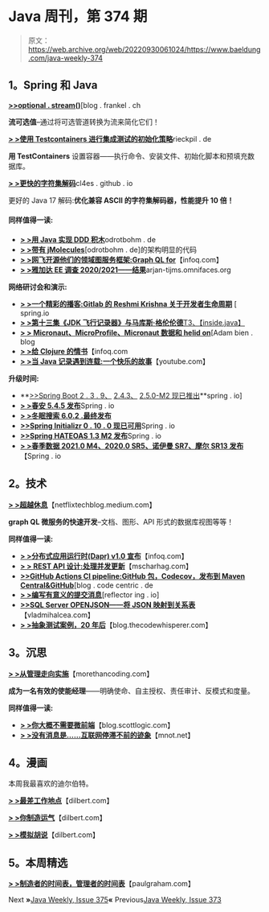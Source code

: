# Java 周刊，第 374 期

> 原文：<https://web.archive.org/web/20220930061024/https://www.baeldung.com/java-weekly-374>

## **1。Spring 和 Java**

[**>>optional . stream()**](https://web.archive.org/web/20221017212813/https://blog.frankel.ch/optional-stream/)[blog . frankel . ch

**流可选值**–通过将可选管道转换为流来简化它们！

[**> >使用 Testcontainers 进行集成测试的初始化策略**](https://web.archive.org/web/20221017212813/https://rieckpil.de/initialization-strategies-with-testcontainers-for-integration-tests/)rieckpil . de

**用 TestContainers** 设置容器——执行命令、安装文件、初始化脚本和预填充数据库。

[**> >更快的字符集解码**](https://web.archive.org/web/20221017212813/https://cl4es.github.io/2021/02/23/Faster-Charset-Decoding.html)cl4es . github . io

更好的 Java 17 解码:**优化兼容 ASCII 的字符集解码器，性能提升 10 倍！**

#### **同样值得一读:**

*   [**> >用 Java 实现 DDD 积木**](https://web.archive.org/web/20221017212813/http://www.odrotbohm.de/2020/03/Implementing-DDD-Building-Blocks-in-Java/)odrotbohm . de
*   [**> >带有 jMolecules**](https://web.archive.org/web/20221017212813/http://www.odrotbohm.de/2021/02/Architecturally-evident-code-with-jMolecules/)[odrotbohm . de]的架构明显的代码
*   [**> >网飞开源他们的领域图服务框架:Graph QL for**](https://web.archive.org/web/20221017212813/https://www.infoq.com/news/2021/02/netflix-graphql-spring-boot/)【infoq.com】
*   [**> >雅加达 EE 调查 2020/2021——结果**](https://web.archive.org/web/20221017212813/https://arjan-tijms.omnifaces.org/2021/02/jakarta-ee-survey-20202021-results.html)arjan-tijms.omnifaces.org

**网络研讨会和演示:**

*   [**> >一个精彩的播客:Gitlab 的 Reshmi Krishna 关于开发者生命周期**](https://web.archive.org/web/20221017212813/https://spring.io/blog/2021/02/18/a-bootiful-podcast-gitlab-s-reshmi-krishna-on-the-developer-lifecycle) [ spring.io
*   [**> >第十三集《JDK 飞行记录器》与马库斯·格伦伦德**T3、【inside.java】](https://web.archive.org/web/20221017212813/https://inside.java/2021/02/22/podcast-013/)
*   [**> > Micronaut、MicroProfile、Micronaut 数据和 helid on**](https://web.archive.org/web/20221017212813/https://adambien.blog/roller/abien/entry/micronaut_microprofile_micronaut_data_and)[Adam bien . blog
*   [**> >给 Clojure 的情书**](https://web.archive.org/web/20221017212813/https://www.infoq.com/presentations/developer-clojure/)【infoq.com
*   [**> >当 Java 记录遇到连载:一个快乐的故事**](https://web.archive.org/web/20221017212813/https://www.youtube.com/watch?v=2C9V3MTQvjU)【youtube.com】

**升级时间:**

*   **[>>Spring Boot 2 . 3 . 9、](https://web.archive.org/web/20221017212813/https://spring.io/blog/2021/02/18/spring-boot-2-3-9-is-now-available) [2.4.3、](https://web.archive.org/web/20221017212813/https://spring.io/blog/2021/02/18/spring-boot-2-4-3-is-now-available) [2.5.0-M2 现已推出](https://web.archive.org/web/20221017212813/https://spring.io/blog/2021/02/18/spring-boot-2-5-0-m2-available-now)**spring . io]
*   [**> >春安 5.4.5 发布**](https://web.archive.org/web/20221017212813/https://spring.io/blog/2021/02/18/spring-security-5-4-5-released)Spring . io
*   [**> >冬眠搜索 6.0.2 .最终发布**](https://web.archive.org/web/20221017212813/https://in.relation.to/2021/02/24/hibernate-search-6-0-2-Final/)
*   [**>>Spring Initializr 0 . 10 . 0 现已可用**](https://web.archive.org/web/20221017212813/https://spring.io/blog/2021/02/19/spring-initializr-0-10-0-available-now)Spring . io
*   [**>>Spring HATEOAS 1.3 M2 发布**](https://web.archive.org/web/20221017212813/https://spring.io/blog/2021/02/19/spring-hateoas-1-3-m2-released)Spring . io
*   [**> >春季数据 2021.0 M4、2020.0 SR5、诺伊曼 SR7、摩尔 SR13 发布**](https://web.archive.org/web/20221017212813/https://spring.io/blog/2021/02/18/spring-data-2021-0-m4-2020-0-sr5-neumann-sr7-and-moore-sr13-released)【Spring . io

## **2。技术**

[**> >超越休息**](https://web.archive.org/web/20221017212813/https://netflixtechblog.medium.com/beyond-rest-1b76f7c20ef6)【netflixtechblog.medium.com】

**graph QL 微服务的快速开发**–文档、图形、API 形式的数据库视图等等！

**同样值得一读:**

*   [**> >分布式应用运行时(Dapr) v1.0 宣布**](https://web.archive.org/web/20221017212813/https://www.infoq.com/news/2021/02/dapr-production-ready/)【infoq.com】
*   [**> > REST API 设计:处理并发更新**](https://web.archive.org/web/20221017212813/https://www.mscharhag.com/api-design/rest-concurrent-updates)【mscharhag.com】
*   [**>>GitHub Actions CI pipeline:GitHub 包，Codecov，发布到 Maven Central&GitHub**](https://web.archive.org/web/20221017212813/https://blog.codecentric.de/en/2021/02/github-actions-pipeline/)[blog . code centric . de
*   [**> >编写有意义的提交消息**](https://web.archive.org/web/20221017212813/https://reflectoring.io/meaningful-commit-messages/)[reflector ing . io]
*   [**>>SQL Server OPENJSON——将 JSON 映射到关系表**](https://web.archive.org/web/20221017212813/https://vladmihalcea.com/sql-server-openjson/)【vladmihalcea.com】
*   [**> >抽象测试案例，20 年后**](https://web.archive.org/web/20221017212813/https://blog.thecodewhisperer.com/permalink/abstract-test-cases-20-years-later)【blog.thecodewhisperer.com】

## **3。沉思**

[**> >从管理走向实施**](https://web.archive.org/web/20221017212813/https://morethancoding.com/2021/02/16/moving-from-management-to-enablement/)【morethancoding.com】

**成为一名有效的使能经理**——明确使命、自主授权、责任审计、反模式和度量。

**同样值得一读:**

*   [**> >你大概不需要微前端**](https://web.archive.org/web/20221017212813/https://blog.scottlogic.com/2021/02/17/probably-dont-need-microfrontends.html)【blog.scottlogic.com】
*   [**> >没有消息是……互联网停滞不前的迹象**](https://web.archive.org/web/20221017212813/https://www.mnot.net/blog/2021/02/18/no-news)【mnot.net】

## **4。漫画**

本周我最喜欢的迪尔伯特。

[**> >最差工作地点**](https://web.archive.org/web/20221017212813/https://dilbert.com/strip/2021-02-25)【dilbert.com】

[**> >你制造运气**](https://web.archive.org/web/20221017212813/https://dilbert.com/strip/2021-02-24)【dilbert.com】

[**> >模拟胡说**](https://web.archive.org/web/20221017212813/https://dilbert.com/strip/2021-02-23)【dilbert.com】

## **5。本周精选**

**[> >制造者的时间表，管理者的时间表](https://web.archive.org/web/20221017212813/http://www.paulgraham.com/makersschedule.html)**【paulgraham.com】

Next **»**[Java Weekly, Issue 375](/web/20221017212813/https://www.baeldung.com/java-weekly-375)**«** Previous[Java Weekly, Issue 373](/web/20221017212813/https://www.baeldung.com/java-weekly-373)
